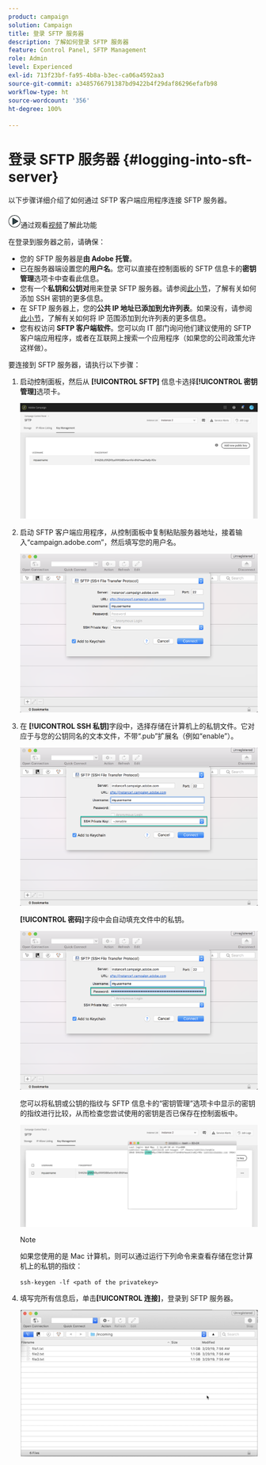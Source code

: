```yaml
---
product: campaign
solution: Campaign
title: 登录 SFTP 服务器
description: 了解如何登录 SFTP 服务器
feature: Control Panel, SFTP Management
role: Admin
level: Experienced
exl-id: 713f23bf-fa95-4b8a-b3ec-ca06a4592aa3
source-git-commit: a3485766791387bd9422b4f29daf86296efafb98
workflow-type: ht
source-wordcount: '356'
ht-degree: 100%

---
```


# 登录 SFTP 服务器 {#logging-into-sft-server}

以下步骤详细介绍了如何通过 SFTP 客户端应用程序连接 SFTP 服务器。

![](assets/do-not-localize/how-to-video.png)通过观看[视频](https://video.tv.adobe.com/v/27263?quality=12)了解此功能

在登录到服务器之前，请确保：

* 您的 SFTP 服务器是&#x200B;**由 Adobe 托管**。
* 已在服务器端设置您的&#x200B;**用户名**。您可以直接在控制面板的 SFTP 信息卡的&#x200B;**密钥管理**&#x200B;选项卡中查看此信息。
* 您有一个&#x200B;**私钥和公钥对**&#x200B;用来登录 SFTP 服务器。请参阅[此小节](../../sftp/using/key-management.md)，了解有关如何添加 SSH 密钥的更多信息。
* 在 SFTP 服务器上，您的&#x200B;**公共 IP 地址已添加到允许列表**。如果没有，请参阅[此小节](../../sftp/using/ip-range-allow-listing.md)，了解有关如何将 IP 范围添加到允许列表的更多信息。
* 您有权访问 **SFTP 客户端软件**。您可以向 IT 部门询问他们建议使用的 SFTP 客户端应用程序，或者在互联网上搜索一个应用程序（如果您的公司政策允许这样做）。

要连接到 SFTP 服务器，请执行以下步骤：

1. 启动控制面板，然后从 **[!UICONTROL SFTP]** 信息卡选择&#x200B;**[!UICONTROL 密钥管理]**&#x200B;选项卡。

   ![](assets/sftp_card.png)

1. 启动 SFTP 客户端应用程序，从控制面板中复制粘贴服务器地址，接着输入“campaign.adobe.com”，然后填写您的用户名。

   ![](assets/do-not-localize/connect1.png)

1. 在 **[!UICONTROL SSH 私钥]**&#x200B;字段中，选择存储在计算机上的私钥文件。它对应于与您的公钥同名的文本文件，不带“.pub”扩展名（例如“enable”）。

   ![](assets/do-not-localize/connect2.png)

   **[!UICONTROL 密码]**&#x200B;字段中会自动填充文件中的私钥。

   ![](assets/do-not-localize/connect3.png)

   您可以将私钥或公钥的指纹与 SFTP 信息卡的“密钥管理”选项卡中显示的密钥的指纹进行比较，从而检查您尝试使用的密钥是否已保存在控制面板中。

   ![](assets/fingerprint_compare.png)

   >[!NOTE]
   >
   >如果您使用的是 Mac 计算机，则可以通过运行下列命令来查看存储在您计算机上的私钥的指纹：
   >
   >`ssh-keygen -lf <path of the privatekey>`

1. 填写完所有信息后，单击&#x200B;**[!UICONTROL 连接]**，登录到 SFTP 服务器。

   ![](assets/do-not-localize/sftpconnected.png)
